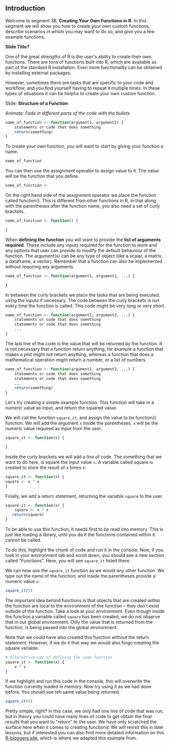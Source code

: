 ## Introduction

Welcome to segment 3B, **Creating Your Own Functions in R**. In this segment we will show you how to create your own custom functions, describe scenarios in which you may want to do so, and give you a few example functions.


**Slide Title?**

One of the great strengths of R is the user's ability to create their own functions. There are tons of functions built into R, which are available as part of the standard R installation. Even more functionality can be obtained by installing external packages.

However, sometimes there are tasks that are specific to your code and workflow, and you find yourself having to repeat it multiple times. In these types of situations it can be helpful to create your own custom function. 


Slide: **Structure of a Function**:

*Animate: Fade in different parts of the code with the bullets*

```r
name_of_function <- function(argument1, argument2) {
    statements or code that does something
    return(something)
}
```

To create your own function, you will want to start by giving your function a name. 

```r
name_of_function 
```

You can then use the assignment operator to assign value to it. The value will be the function that you define.

```r
name_of_function <- 
```

On the right hand side of the assignment operator we place the function called function(). This is different from other functions in R, in that along with the parentheses after the function name, you also need a set of curly brackets. 

```r
name_of_function <- function() {

}
```

When **defining the function** you will want to provide the **list of arguments required**. These include any inputs required for the function to work and any options that user can provide to modify the default behaviour of the function.  The argument(s) can be any type of object (like a scalar, a matrix, a dataframe, a vector). Remember that a function can also be implemented without requiring any arguments.


```r
name_of_function <- function(argument1, argument2, ...) {

}
```

In between the curly brackets we place the tasks that are being executed, using the inputs if necessary. The code between the curly brackets is run every time the function is called. This code might be very long or very short. 


```r
name_of_function <- function(argument1, argument2, ...) {
    statements or code that does something
    statements or code that does something
    ...
}
```


The last line of the code is the value that will be returned by the function. It is not necessary that a function return anything, for example a function that makes a plot might not return anything, whereas a function that does a mathematical operation might return a number, or a list of numbers. 

```r
name_of_function <- function(argument1, argument2, ...) {
    statements or code that does something
    statements or code that does something
    ...
    return(something)
}
```


Let's try creating a simple example function. This function will take in a numeric value as input, and return the squared value.

We will call the function `square_it`, and assign the value to be function() function. We will add the argument `x` inside the parentheses. `x` will be the numeric value required as input from the user.

```r
square_it <- function(x) {

}
```

Inside the curly brackets we will add a line of code. The something that we want to do here, is square the input value `x`. A variable called square is created to store the result of x times x:

```r
square_it <- function(x) {
square <- x * x
}
```

Finally, we add a return statement, returning the variable `square` to the user.

```r
square_it <- function(x) {
    square <- x * x
   return(square)
}
```

To be able to use this function, it needs first to be read into memory. This is just like loading a library, until you do it the functions contained within it cannot be called.

To do this, highlight the chunk of code and run it in the console. Now, if you look in your environment tab and scroll down, you should see a new section called "Functions". Here, you will see `square_it` listed there.

We can now use the `square_it` function as we would any other function. We type out the name of the function, and inside the parentheses provide a numeric value `x`:

```r
square_it(5)
```

The important idea behind functions is that objects that are created within the function are local to the environment of the function – they don’t exist outside of the function. Take a look at your environment. Even though inside the function a variable called `square` has been created, we do not observe that in our global environment. Only the value that is returned from the function, is being passed into the global environment.

Note that we could have also created this function without the return statement. However, if we do it that way we would also forgo creating the square variable:

```r
# Alternative way of defining the same function
square_it <- function(x) {
    x * x
}
```

If we highlight and run this code in the console, this will overwrite the function currently loaded in memory. Now try using it as we had done before. You should see teh same value being returned.

```r
square_it(5)
```



Pretty simple, right? In this case, we only had one line of code that was run, but in theory you could have many lines of code to get obtain the final results that you want to "return" to the user. We have only scratched the surface here when it comes to creating functions! We will revisit this in later lessons, but if interested you can also find more detailed information on this [R-bloggers site](https://www.r-bloggers.com/how-to-write-and-debug-an-r-function/), which is where we adapted this example from.

